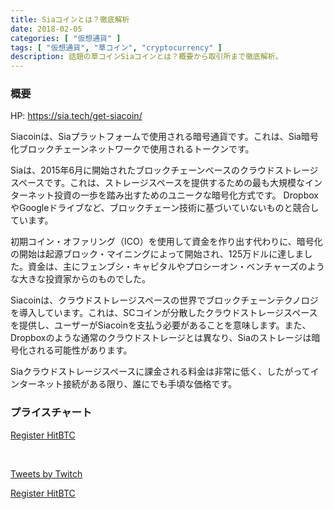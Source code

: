 ```yaml
---
title: Siaコインとは？徹底解析
date: 2018-02-05
categories: [ "仮想通貨" ]
tags: [ "仮想通貨", "草コイン", "cryptocurrency" ]
description: 話題の草コインSiaコインとは？概要から取引所まで徹底解析。
---
```



### 概要


HP: https://sia.tech/get-siacoin/


Siacoinは、Siaプラットフォームで使用される暗号通貨です。これは、Sia暗号化ブロックチェーンネットワークで使用されるトークンです。

Siaは、2015年6月に開始されたブロックチェーンベースのクラウドストレージスペースです。これは、ストレージスペースを提供するための最も大規模なインターネット投資の一歩を踏み出すためのユニークな暗号化方式です。 DropboxやGoogleドライブなど、ブロックチェーン技術に基づいていないものと競合しています。

初期コイン・オファリング（ICO）を使用して資金を作り出す代わりに、暗号化の開始は起源ブロック・マイニングによって開始され、125万ドルに達しました。資金は、主にフェンブシ・キャピタルやプロシーオン・ベンチャーズのような大きな投資家からのものでした。

Siacoinは、クラウドストレージスペースの世界でブロックチェーンテクノロジを導入しています。これは、SCコインが分散したクラウドストレージスペースを提供し、ユーザーがSiacoinを支払う必要があることを意味します。また、Dropboxのような通常のクラウドストレージとは異なり、Siaのストレージは暗号化される可能性があります。

Siaクラウドストレージスペースに課金される料金は非常に低く、したがってインターネット接続がある限り、誰にでも手頃な価格です。



### プライスチャート

<script type="text/javascript" src="https://files.coinmarketcap.com/static/widget/currency.js"></script><div class="coinmarketcap-currency-widget" data-currency="siacoin" data-base="JPY" data-secondary="BTC" data-ticker="true" data-rank="true" data-marketcap="true" data-volume="true" data-stats="JPY" data-statsticker="false"></div>



<a href="https://goo.gl/KcwRgZ" class="button big">Register HitBTC</a>


</br>

<a class="twitter-timeline" data-width="50%" data-height="315" href="https://twitter.com/Twitch?ref_src=twsrc%5Etfw">Tweets by Twitch</a> <script async src="https://platform.twitter.com/widgets.js" charset="utf-8"></script>




<a href="https://goo.gl/KcwRgZ" class="button big">Register HitBTC</a>





